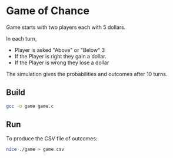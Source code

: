 # Game of Chance

Game starts with two players each with 5 dollars.

In each turn,
* Player is asked "Above" or "Below" 3
* If the Player is right they gain a dollar.
* If the Player is wrong they lose a dollar

The simulation gives the probabilities and outcomes after 10 turns.

## Build

```bash
gcc -o game game.c
```

## Run
To produce the CSV file of outcomes:
```bash
nice ./game > game.csv
```
